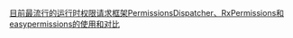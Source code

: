 [目前最流行的运行时权限请求框架PermissionsDispatcher、RxPermissions和easypermissions的使用和对比](https://blog.csdn.net/daimengs/article/details/80998730) 

